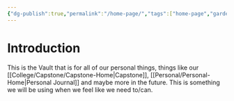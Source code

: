 ```yaml
---
{"dg-publish":true,"permalink":"/home-page/","tags":["home-page","gardenEntry"]}
---
```


# Introduction
This is the Vault that is for all of our personal things, things like our [[College/Capstone/Capstone-Home\|Capstone]], [[Personal/Personal-Home\|Personal Journal]] and maybe more in the future. This is something we will be using when we feel like we need to/can. 


